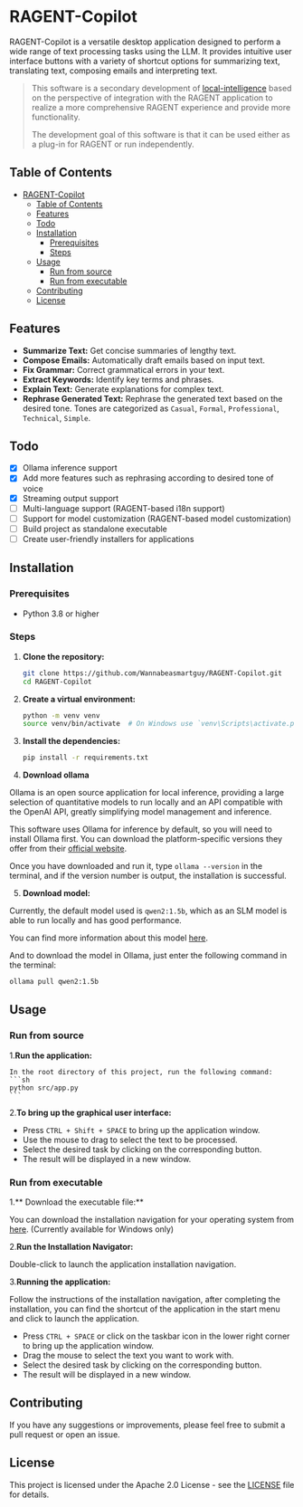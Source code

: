# RAGENT-Copilot

RAGENT-Copilot is a versatile desktop application designed to perform a wide range of text processing tasks using the LLM. It provides intuitive user interface buttons with a variety of shortcut options for summarizing text, translating text, composing emails and interpreting text.

> This software is a secondary development of [local-intelligence](https://github.com/beratcmn/local-intelligence) based on the perspective of integration with the RAGENT application to realize a more comprehensive RAGENT experience and provide more functionality.
>
> The development goal of this software is that it can be used either as a plug-in for RAGENT or run independently.

## Table of Contents

- [RAGENT-Copilot](#ragent-copilot)
  - [Table of Contents](#table-of-contents)
  - [Features](#features)
  - [Todo](#todo)
  - [Installation](#installation)
    - [Prerequisites](#prerequisites)
    - [Steps](#steps)
  - [Usage](#usage)
    - [Run from source](#run-from-source)
    - [Run from executable](#run-from-executable)
  - [Contributing](#contributing)
  - [License](#license)

## Features

- **Summarize Text:** Get concise summaries of lengthy text.
- **Compose Emails:** Automatically draft emails based on input text.
- **Fix Grammar:** Correct grammatical errors in your text.
- **Extract Keywords:** Identify key terms and phrases.
- **Explain Text:** Generate explanations for complex text.
- **Rephrase Generated Text:** Rephrase the generated text based on the desired tone. Tones are categorized as `Casual`, `Formal`, `Professional`, `Technical`, `Simple`.

## Todo

- [x] Ollama inference support
- [x] Add more features such as rephrasing according to desired tone of voice
- [x] Streaming output support
- [ ] Multi-language support (RAGENT-based i18n support)
- [ ] Support for model customization (RAGENT-based model customization)
- [ ] Build project as standalone executable
- [ ] Create user-friendly installers for applications

## Installation

### Prerequisites

- Python 3.8 or higher

### Steps

1. **Clone the repository:**

   ```sh
   git clone https://github.com/Wannabeasmartguy/RAGENT-Copilot.git
   cd RAGENT-Copilot
   ```

2. **Create a virtual environment:**

   ```sh
   python -m venv venv
   source venv/bin/activate  # On Windows use `venv\Scripts\activate.ps1 or venv\Scripts\activate.bat`
   ```

3. **Install the dependencies:**

   ```sh
   pip install -r requirements.txt
   ```

4. **Download ollama**

Ollama is an open source application for local inference, providing a large selection of quantitative models to run locally and an API compatible with the OpenAI API, greatly simplifying model management and inference.

This software uses Ollama for inference by default, so you will need to install Ollama first. You can download the platform-specific versions they offer from their [official website](https://ollama.com/).

Once you have downloaded and run it, type `ollama --version` in the terminal, and if the version number is output, the installation is successful.

5. **Download model:**

Currently, the default model used is `qwen2:1.5b`, which as an SLM model is able to run locally and has good performance.

You can find more information about this model [here](https://huggingface.co/Qwen/Qwen2-1.5B).

And to download the model in Ollama, just enter the following command in the terminal:

```sh
ollama pull qwen2:1.5b
```

## Usage

### Run from source

1.**Run the application:**

    In the root directory of this project, run the following command:
    ```sh
    python src/app.py
    ```

2.**To bring up the graphical user interface:**
   - Press ``CTRL + Shift + SPACE`` to bring up the application window.
   - Use the mouse to drag to select the text to be processed.
   - Select the desired task by clicking on the corresponding button.
   - The result will be displayed in a new window.

### Run from executable

1.** Download the executable file:**

   You can download the installation navigation for your operating system from [here](https://github.com/Wannabeasmartguy/RAGENT-Copilot/releases). (Currently available for Windows only)

2.**Run the Installation Navigator:**

   Double-click to launch the application installation navigation.

3.**Running the application:**

   Follow the instructions of the installation navigation, after completing the installation, you can find the shortcut of the application in the start menu and click to launch the application.

   - Press `CTRL + SPACE` or click on the taskbar icon in the lower right corner to bring up the application window.
   - Drag the mouse to select the text you want to work with.
   - Select the desired task by clicking on the corresponding button.
   - The result will be displayed in a new window.

## Contributing

If you have any suggestions or improvements, please feel free to submit a pull request or open an issue.

## License

This project is licensed under the Apache 2.0 License - see the [LICENSE](LICENSE) file for details.
